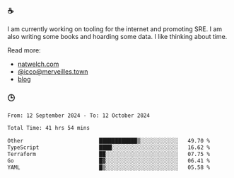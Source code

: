### ☕

I am currently working on tooling for the internet and promoting SRE. I am also writing some books and hoarding some data. I like thinking about time. 

Read more:

 - [natwelch.com](https://natwelch.com)
 - [@icco@merveilles.town](https://merveilles.town/@icco)
 - [blog](https://writing.natwelch.com)

### 🕒

<!--START_SECTION:waka-->

```txt
From: 12 September 2024 - To: 12 October 2024

Total Time: 41 hrs 54 mins

Other                        ████████████▒░░░░░░░░░░░░   49.70 %
TypeScript                   ████░░░░░░░░░░░░░░░░░░░░░   16.62 %
Terraform                    ██░░░░░░░░░░░░░░░░░░░░░░░   07.75 %
Go                           █▓░░░░░░░░░░░░░░░░░░░░░░░   06.41 %
YAML                         █▒░░░░░░░░░░░░░░░░░░░░░░░   05.58 %
```

<!--END_SECTION:waka-->

